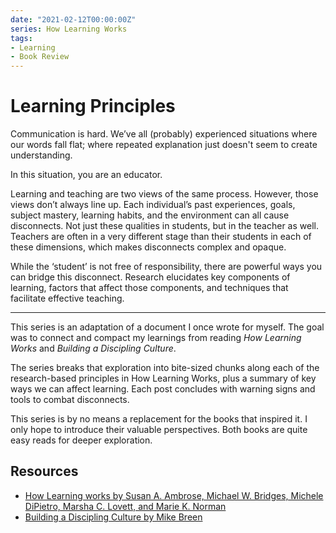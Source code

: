 ```yaml
---
date: "2021-02-12T00:00:00Z"
series: How Learning Works
tags:
- Learning
- Book Review
---
```


# Learning Principles
Communication is hard. We’ve all (probably) experienced situations where our words fall flat; where repeated explanation just doesn't seem to create understanding. 

In this situation, you are an educator.

Learning and teaching are two views of the same process. However, those views don’t always line up. Each individual’s past experiences, goals, subject mastery, learning habits, and the environment can all cause disconnects. Not just these qualities in students, but in the teacher as well. Teachers are often in a very different stage than their students in each of these dimensions, which makes disconnects complex and opaque.

While the ‘student’ is not free of responsibility, there are powerful ways you can bridge this disconnect. Research elucidates key components of learning, factors that affect those components, and techniques that facilitate effective teaching.

----

This series is an adaptation of a document I once wrote for myself. The goal was to connect and compact my learnings from reading *How Learning Works* and *Building a Discipling Culture*.

The series breaks that exploration into bite-sized chunks along each of the research-based principles in How Learning Works, plus a summary of key ways we can affect learning. Each post concludes with warning signs and tools to combat disconnects.

This series is by no means a replacement for the books that inspired it. I only hope to introduce their valuable perspectives. Both books are quite easy reads for deeper exploration.




## Resources

  - [How Learning works by Susan A. Ambrose, Michael W. Bridges, Michele DiPietro, Marsha C. Lovett, and Marie K. Norman](https://www.amazon.com/How-Learning-Works-Research-Based-Principles/dp/0470484101)
  - [Building a Discipling Culture by Mike Breen](https://www.thriftbooks.com/w/building-a-dicipling-culture_mike-breen_steve-cockram/446183/item/40709178/)
